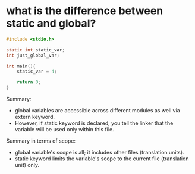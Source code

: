 # what is the difference between static and global?

``` c
#include <stdio.h>

static int static_var;
int just_global_var;

int main(){
    static_var = 4;

    return 0;
}
```

Summary:
- global variables are accessible across different modules as well via extern keyword.
- However, if static keyword is declared, you tell the linker that the variable will be used only within this file.

Summary in terms of scope:
- global variable's scope is all; it includes other files (translation units).
- static keyword limits the variable's scope to the current file (translation unit) only.
